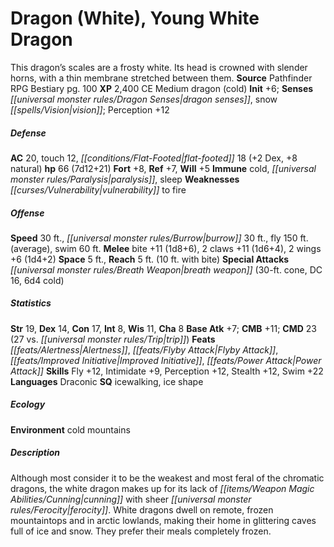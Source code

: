 ﻿---
cssclass: [monsters]
title1: Dragon (White), Young White Dragon
desc_short: This dragon's scales are a frosty white. Its head is crowned with slender
  horns, with a thin membrane stretched between them.
title2: Young White Dragon
CR: 6
sources:
- name: Pathfinder RPG Bestiary
  page: 100
  link: http://paizo.com/products/btpy8auu?Pathfinder-Roleplaying-Game-Bestiary
XP: 2400
alignment: CE
size: Medium
type: dragon
subtypes:
- cold
initiative:
  bonus: 6
senses:
  dragon senses: true
  snow vision: true
AC:
  AC: 20
  touch: 12
  flat_footed: 18
  components:
    dex: 2
    natural: 8
HP:
  HP: 66
  long: 7d12+21
saves:
  fort: 8
  ref: 7
  will: 5
immunities:
- cold
- paralysis
- sleep
weaknesses:
- vulnerability to fire
speeds:
  base: 30
  burrow: 30
  fly: 150
  fly_maneuverability: average
  swim: 60
attacks:
  melee:
  - - text: bite +11 (1d8+6)
      entries:
      - - damage: 1d8+6
      attack: bite
      bonus:
      - 11
    - text: 2 claws +11 (1d6+4)
      entries:
      - - damage: 1d6+4
      count: 2
      attack: claws
      bonus:
      - 11
    - text: 2 wings +6 (1d4+2)
      entries:
      - - damage: 1d4+2
      count: 2
      attack: wings
      bonus:
      - 6
  special:
  - breath weapon (30-ft. cone, DC 16, 6d4 cold)
space: 5
reach: 5
reach_other: 10 ft. with bite
ability_scores:
  STR: 19
  DEX: 14
  CON: 17
  INT: 8
  WIS: 11
  CHA: 8
BAB: 7
CMB: 11
CMD: 23
CMD_other: 27 vs. trip
feats:
- name: Alertness
- name: Flyby Attack
- name: Improved Initiative
- name: Power Attack
skills:
  Fly: 12
  Intimidate: 9
  Perception: 12
  Stealth: 12
  Swim: 22
languages:
- Draconic
special_qualities:
- icewalking
- ice shape
ecology:
  environment: cold mountains
desc_long: Although most consider it to be the weakest and most feral of the chromatic
  dragons, the white dragon makes up for its lack of cunning with sheer ferocity.
  White dragons dwell on remote, frozen mountaintops and in arctic lowlands, making
  their home in glittering caves full of ice and snow. They prefer their meals completely
  frozen.

---

# Dragon (White), Young White Dragon
This dragon’s scales are a frosty white. Its head is crowned with slender horns, with a thin membrane stretched between them.
**Source** Pathfinder RPG Bestiary pg. 100
**XP** 2,400
CE Medium dragon (cold)
**Init** +6; **Senses** _[[universal monster rules/Dragon Senses|dragon senses]]_, snow _[[spells/Vision|vision]]_; Perception +12

##### Defense

**AC** 20, touch 12, _[[conditions/Flat-Footed|flat-footed]]_ 18 (+2 Dex, +8 natural)
**hp** 66 (7d12+21)
**Fort** +8, **Ref** +7, **Will** +5
**Immune** cold, _[[universal monster rules/Paralysis|paralysis]]_, sleep
**Weaknesses** _[[curses/Vulnerability|vulnerability]]_ to fire

##### Offense
**Speed** 30 ft., _[[universal monster rules/Burrow|burrow]]_ 30 ft., fly 150 ft. (average), swim 60 ft.
**Melee** bite +11 (1d8+6), 2 claws +11 (1d6+4), 2 wings +6 (1d4+2)
**Space** 5 ft., **Reach** 5 ft. (10 ft. with bite)
**Special Attacks** _[[universal monster rules/Breath Weapon|breath weapon]]_ (30-ft. cone, DC 16, 6d4 cold)

##### Statistics
**Str** 19, **Dex** 14, **Con** 17, **Int** 8, **Wis** 11, **Cha** 8
**Base Atk** +7; **CMB** +11; **CMD** 23 (27 vs. _[[universal monster rules/Trip|trip]]_)
**Feats** _[[feats/Alertness|Alertness]]_, _[[feats/Flyby Attack|Flyby Attack]]_, _[[feats/Improved Initiative|Improved Initiative]]_, _[[feats/Power Attack|Power Attack]]_
**Skills** Fly +12, Intimidate +9, Perception +12, Stealth +12, Swim +22
**Languages** Draconic
**SQ** icewalking, ice shape

##### Ecology

**Environment** cold mountains

##### Description

Although most consider it to be the weakest and most feral of the chromatic dragons, the white dragon makes up for its lack of _[[items/Weapon Magic Abilities/Cunning|cunning]]_ with sheer _[[universal monster rules/Ferocity|ferocity]]_. White dragons dwell on remote, frozen mountaintops and in arctic lowlands, making their home in glittering caves full of ice and snow. They prefer their meals completely frozen.